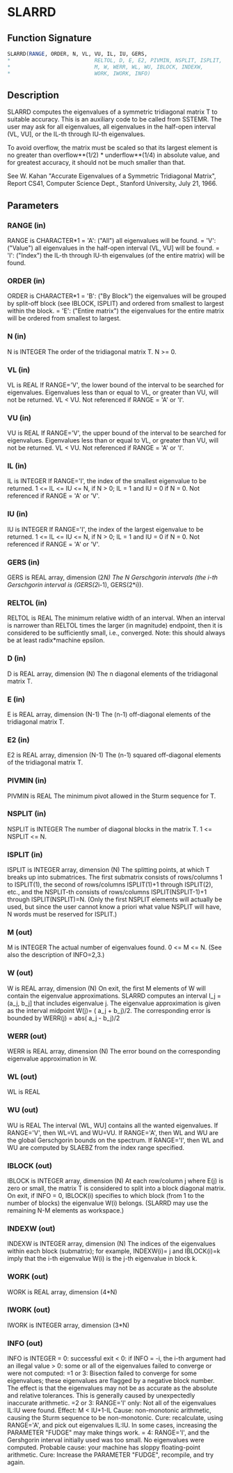 # SLARRD

## Function Signature

```fortran
SLARRD(RANGE, ORDER, N, VL, VU, IL, IU, GERS,
*                           RELTOL, D, E, E2, PIVMIN, NSPLIT, ISPLIT,
*                           M, W, WERR, WL, WU, IBLOCK, INDEXW,
*                           WORK, IWORK, INFO)
```

## Description


 SLARRD computes the eigenvalues of a symmetric tridiagonal
 matrix T to suitable accuracy. This is an auxiliary code to be
 called from SSTEMR.
 The user may ask for all eigenvalues, all eigenvalues
 in the half-open interval (VL, VU], or the IL-th through IU-th
 eigenvalues.

 To avoid overflow, the matrix must be scaled so that its
 largest element is no greater than overflow**(1/2) * underflow**(1/4) in absolute value, and for greatest
 accuracy, it should not be much smaller than that.

 See W. Kahan "Accurate Eigenvalues of a Symmetric Tridiagonal
 Matrix", Report CS41, Computer Science Dept., Stanford
 University, July 21, 1966.

## Parameters

### RANGE (in)

RANGE is CHARACTER*1 = 'A': ("All") all eigenvalues will be found. = 'V': ("Value") all eigenvalues in the half-open interval (VL, VU] will be found. = 'I': ("Index") the IL-th through IU-th eigenvalues (of the entire matrix) will be found.

### ORDER (in)

ORDER is CHARACTER*1 = 'B': ("By Block") the eigenvalues will be grouped by split-off block (see IBLOCK, ISPLIT) and ordered from smallest to largest within the block. = 'E': ("Entire matrix") the eigenvalues for the entire matrix will be ordered from smallest to largest.

### N (in)

N is INTEGER The order of the tridiagonal matrix T. N >= 0.

### VL (in)

VL is REAL If RANGE='V', the lower bound of the interval to be searched for eigenvalues. Eigenvalues less than or equal to VL, or greater than VU, will not be returned. VL < VU. Not referenced if RANGE = 'A' or 'I'.

### VU (in)

VU is REAL If RANGE='V', the upper bound of the interval to be searched for eigenvalues. Eigenvalues less than or equal to VL, or greater than VU, will not be returned. VL < VU. Not referenced if RANGE = 'A' or 'I'.

### IL (in)

IL is INTEGER If RANGE='I', the index of the smallest eigenvalue to be returned. 1 <= IL <= IU <= N, if N > 0; IL = 1 and IU = 0 if N = 0. Not referenced if RANGE = 'A' or 'V'.

### IU (in)

IU is INTEGER If RANGE='I', the index of the largest eigenvalue to be returned. 1 <= IL <= IU <= N, if N > 0; IL = 1 and IU = 0 if N = 0. Not referenced if RANGE = 'A' or 'V'.

### GERS (in)

GERS is REAL array, dimension (2*N) The N Gerschgorin intervals (the i-th Gerschgorin interval is (GERS(2*i-1), GERS(2*i)).

### RELTOL (in)

RELTOL is REAL The minimum relative width of an interval. When an interval is narrower than RELTOL times the larger (in magnitude) endpoint, then it is considered to be sufficiently small, i.e., converged. Note: this should always be at least radix*machine epsilon.

### D (in)

D is REAL array, dimension (N) The n diagonal elements of the tridiagonal matrix T.

### E (in)

E is REAL array, dimension (N-1) The (n-1) off-diagonal elements of the tridiagonal matrix T.

### E2 (in)

E2 is REAL array, dimension (N-1) The (n-1) squared off-diagonal elements of the tridiagonal matrix T.

### PIVMIN (in)

PIVMIN is REAL The minimum pivot allowed in the Sturm sequence for T.

### NSPLIT (in)

NSPLIT is INTEGER The number of diagonal blocks in the matrix T. 1 <= NSPLIT <= N.

### ISPLIT (in)

ISPLIT is INTEGER array, dimension (N) The splitting points, at which T breaks up into submatrices. The first submatrix consists of rows/columns 1 to ISPLIT(1), the second of rows/columns ISPLIT(1)+1 through ISPLIT(2), etc., and the NSPLIT-th consists of rows/columns ISPLIT(NSPLIT-1)+1 through ISPLIT(NSPLIT)=N. (Only the first NSPLIT elements will actually be used, but since the user cannot know a priori what value NSPLIT will have, N words must be reserved for ISPLIT.)

### M (out)

M is INTEGER The actual number of eigenvalues found. 0 <= M <= N. (See also the description of INFO=2,3.)

### W (out)

W is REAL array, dimension (N) On exit, the first M elements of W will contain the eigenvalue approximations. SLARRD computes an interval I_j = (a_j, b_j] that includes eigenvalue j. The eigenvalue approximation is given as the interval midpoint W(j)= ( a_j + b_j)/2. The corresponding error is bounded by WERR(j) = abs( a_j - b_j)/2

### WERR (out)

WERR is REAL array, dimension (N) The error bound on the corresponding eigenvalue approximation in W.

### WL (out)

WL is REAL

### WU (out)

WU is REAL The interval (WL, WU] contains all the wanted eigenvalues. If RANGE='V', then WL=VL and WU=VU. If RANGE='A', then WL and WU are the global Gerschgorin bounds on the spectrum. If RANGE='I', then WL and WU are computed by SLAEBZ from the index range specified.

### IBLOCK (out)

IBLOCK is INTEGER array, dimension (N) At each row/column j where E(j) is zero or small, the matrix T is considered to split into a block diagonal matrix. On exit, if INFO = 0, IBLOCK(i) specifies to which block (from 1 to the number of blocks) the eigenvalue W(i) belongs. (SLARRD may use the remaining N-M elements as workspace.)

### INDEXW (out)

INDEXW is INTEGER array, dimension (N) The indices of the eigenvalues within each block (submatrix); for example, INDEXW(i)= j and IBLOCK(i)=k imply that the i-th eigenvalue W(i) is the j-th eigenvalue in block k.

### WORK (out)

WORK is REAL array, dimension (4*N)

### IWORK (out)

IWORK is INTEGER array, dimension (3*N)

### INFO (out)

INFO is INTEGER = 0: successful exit < 0: if INFO = -i, the i-th argument had an illegal value > 0: some or all of the eigenvalues failed to converge or were not computed: =1 or 3: Bisection failed to converge for some eigenvalues; these eigenvalues are flagged by a negative block number. The effect is that the eigenvalues may not be as accurate as the absolute and relative tolerances. This is generally caused by unexpectedly inaccurate arithmetic. =2 or 3: RANGE='I' only: Not all of the eigenvalues IL:IU were found. Effect: M < IU+1-IL Cause: non-monotonic arithmetic, causing the Sturm sequence to be non-monotonic. Cure: recalculate, using RANGE='A', and pick out eigenvalues IL:IU. In some cases, increasing the PARAMETER "FUDGE" may make things work. = 4: RANGE='I', and the Gershgorin interval initially used was too small. No eigenvalues were computed. Probable cause: your machine has sloppy floating-point arithmetic. Cure: Increase the PARAMETER "FUDGE", recompile, and try again.

